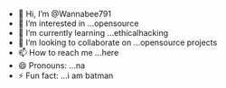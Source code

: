 - 👋 Hi, I’m @Wannabee791
- 👀 I’m interested in ...opensource
- 🌱 I’m currently learning ...ethicalhacking
- 💞️ I’m looking to collaborate on ...opensource projects
- 📫 How to reach me ...here
- 😄 Pronouns: ...na
- ⚡ Fun fact: ...i am batman

<!---
Wannabee791/Wannabee791 is a ✨ special ✨ repository because its `README.md` (this file) appears on your GitHub profile.
You can click the Preview link to take a look at your changes.
--->
